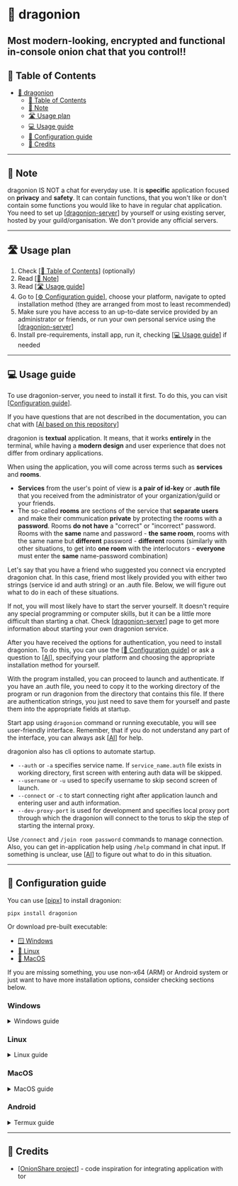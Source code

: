 # 🐲 dragonion

Most **modern-looking**, **encrypted** and functional **in-console** onion chat
that **you** control!!
---

## 📜 Table of Contents

* [🐲 dragonion](#-dragonion)
  * [📜 Table of Contents](#-table-of-contents)
  * [📝 Note](#-note)
  * [🛣️ Usage plan](#-usage-plan)
  * [💻 Usage guide](#-usage-guide)
  * [🔧 Configuration guide](#-configuration-guide)
  * [📃 Credits](#-credits)

---

## 📝 Note

dragonion IS NOT a chat for everyday use. It is **specific** application focused on
**privacy** and **safety**. It can contain functions, that you won't like or don't
contain some functions you would like to have in regular chat application.
You need to set up [[dragonion-server](https://github.com/dragonionx/dragonion-server)]
by yourself or using existing server, hosted by your guild/organisation.
We don't provide any official servers.

---

## 🛣️ Usage plan

1. Check [[📜 Table of Contents](#-table-of-contents)] (optionally)
2. Read [[📝 Note](#-note)]
3. Read [[🛣️ Usage guide](#-usage-guide)]
4. Go to [[⚙️ Configuration guide](#-configuration-guide)], choose your
   platform, navigate to opted installation method (they are arranged from most to least
   recommended)
5. Make sure you have access to an up-to-date service provided by an administrator or
   friends, or run your own personal service using the
   [[dragonion-server](https://github.com/dragonionx/dragonion-server)]
6. Install pre-requirements, install app, run it,
   checking [[💻 Usage guide](#-usage-guide)] if needed

---

## 💻 Usage guide

To use dragonion-server, you need to install it first. To do this, you can visit
[[Configuration guide](#-configuration-guide)].

If you have questions that are not described in the documentation, you can chat with
[[AI based on this repository](https://chat.collectivai.com/dragonionx/dragonion)]

dragonion is **textual** application. It means, that it works **entirely** in the
terminal, while having a **modern design** and user experience that does not differ
from ordinary applications.

When using the application, you will come across terms such as **services**
and **rooms**.

- **Services** from the user's point of view is **a pair of id-key** or **.auth file**
  that you received from the administrator of your organization/guild or your friends.
- The so-called **rooms** are sections of the service that **separate users** and
  make their communication **private** by protecting the rooms with a **password**.
  Rooms **do not have** a "correct" or "incorrect" password. Rooms with the **same**
  name and password - **the same room**, rooms with the same name but **different**
  password - **different** rooms (similarly with other situations, to get into
  **one room** with the interlocutors - **everyone** must enter the **same**
  name-password combination)

Let's say that you have a friend who suggested you connect via encrypted dragonion chat.
In this case, friend most likely provided you with either two strings
(service id and auth string) or an .auth file. Below, we will figure out what to do in
each of these situations.

If not, you will most likely have to start the server yourself.
It doesn't require any special programming or computer skills, but it can be a little
more difficult than starting a chat.
Check [[dragonion-server](https://github.com/dragonionx/dragonion-server)] page to get
more information about starting your own dragonion service.

After you have received the options for authentication, you need to install dragonion.
To do this, you can use the [[🔧 Configuration guide](#-configuration-guide)] or ask
a question to [[AI](https://chat.collectivai.com/dragonionx/dragonion)],
specifying your platform and choosing the appropriate installation method for yourself.

With the program installed, you can proceed to launch and authenticate. If you have
an .auth file, you need to copy it to the working directory of the program or run
dragonion from the directory that contains this file. If there are authentication
strings, you just need to save them for yourself and paste them into the appropriate
fields at startup.

Start app using `dragonion` command or running executable, you will see user-friendly
interface. Remember, that if you do not understand any part of the interface,
you can always ask [[AI](https://chat.collectivai.com/dragonionx/dragonion)] for help.

dragonion also has cli options to automate startup.

- `--auth` or `-a` specifies service name. If `service_name.auth` file exists in working
  directory, first screen with entering auth data will be skipped.
- `--username` or `-u` used to specify username to skip second screen of launch.
- `--connect` or `-c` to start connecting right after application launch and entering
  user and auth information.
- `--dev-proxy-port` is used for development and specifies local proxy port through
  which the dragonion will connect to the torus to skip the step of starting the
  internal proxy.

Use `/connect` and `/join room password` commands to manage connection. Also, you
can get in-application help using `/help` command in chat input. If something is
unclear, use [[AI](https://chat.collectivai.com/dragonionx/dragonion)] to figure out
what to do in this situation.

---

## 🔧 Configuration guide

You can use [[pipx](https://pypa.github.io/pipx/)] to install dragonion:
```commandline
pipx install dragonion
```
Or download pre-built executable:
- [🪟 Windows](https://github.com/dragonionx/dragonion/releases/latest/download/dragonion-win32.exe)
- [🐧 Linux](https://github.com/dragonionx/dragonion/releases/latest/download/dragonion-linux)
- [🍎 MacOS](https://github.com/dragonionx/dragonion/releases/latest/download/dragonion-darwin)

If you are missing something, you use non-x64 (ARM) or Android system or just want to 
have more installation options, consider checking sections below.

### Windows
<details> <summary>
Windows guide
</summary>
There are several different ways to install the program available, they are arranged
from the most convenient and easily updated, to the less obvious, but perhaps more
convenient for you:

<details> <summary>Single standalone executable</summary>

#### Single standalone executable
This method provides the ability to download a single executable file that leaves no
traces and is convenient for copying or using.

#### Pre-requirements
- [[Windows terminal](https://github.com/microsoft/terminal)] is recommended,
  [[install it from Microsoft Store](https://aka.ms/terminal)]

#### Fresh installation
- [[Download latest version](https://github.com/dragonionx/dragonion/releases/latest/download/dragonion-win32.exe)]
- Copy file in any folder and locate `.auth` files in that folder

#### Launch options
- Run from commandline (Windows Terminal recommended) or by double-clicking executable.
  If double-clicking, `.auth` files need to be located near executable, if running from
  commandline, they need to be located in workdir.

#### Updating
- Re-download latest version from link above and replace the file.

[[Back to Usage guide](#-usage-guide)]

</details>

<details> <summary>Installation script</summary>

#### Installation script
This method provides a way to install non-portable, but standalone application, using
one installation script

#### Pre-requirements
- [[Windows terminal](https://github.com/microsoft/terminal)] is recommended,
  [[install it from Microsoft Store](https://aka.ms/terminal)]

#### Fresh installation
- Using powershell, navigate to folder where you want to be dragonion installed. In 
folder where you will run script, `dragonion` folder will be created.
- Run:
```powershell
iwr https://s.kotikot.com/dragonion/w | iex
```
- After running this command, press Enter and wait.

#### Launch options
- After installation finishes, script will output full installation path (with 
executable name). You can paste it in terminal to run dragonion.
- Other option is to copy `dragonion.exe` from `dragonion\Scripts` somewhere and 
launch it. But remember, that you cannot move installation folder, app isn't portable.

#### Updating
- Navigate to folder, where `dragonion` installation folder is located.
- Run:
```powershell
iwr https://s.kotikot.com/dragonion/wu | iex
```

#### Script mirrors:
Installation:
```powershell
iwr https://s.kotikot.com/dragonion/w | iex
iwr https://github.com/dragonionx/dragonion/raw/master/scripts/w | iex
iwr https://pastebin.com/raw/ix3LtZqj | iex
```

Updating:
```powershell
iwr https://s.kotikot.com/dragonion/wu | iex
iwr https://github.com/dragonionx/dragonion/raw/master/scripts/wu | iex
iwr https://pastebin.com/raw/Z28JDDMi | iex
```

[[Back to Usage guide](#-usage-guide)]

</details>

<details> <summary>Using pipx</summary>

#### Using pipx
This method provides a way to install dragonion via pipx. It is very fast way of 
installation and very convenient for using, but has some pre-requirements to install
on target system.

#### Pre-requirements
- [[Python3](https://www.python.org/downloads/)] (with pip)
- [[pipx](https://pypa.github.io/pipx)], relaunch shell after installation

```powershell
pip install pipx --user
python -m pipx ensurepath
```
- [[Windows terminal](https://github.com/microsoft/terminal)] is recommended,
  [[install it from Microsoft Store](https://aka.ms/terminal)]

#### Fresh installation
```powershell
pipx install dragonion
```

#### Launch options
- Run `dragonion` in terminal

#### Updating
```powershell
pipx upgrade dragonion
```

[[Back to Usage guide](#-usage-guide)]

</details>

<details> <summary>Python venv and pip</summary>

#### Python venv and pip
This method provides a way of installation using python in virtual environment and 
installing application from repo.

#### Pre-requirements
- [[Python3](https://www.python.org/downloads/)] (with pip)
- [[Git](https://git-scm.com/download/win)]
- [[Windows terminal](https://github.com/microsoft/terminal)] is recommended,
  [[install it from Microsoft Store](https://aka.ms/terminal)]

#### Fresh installation
```commandline
git clone https://github.com/dragonionx/dragonion
cd dragonion
python -m venv venv
venv\Scripts\activate
pip install .
```

#### Launch options
- After fresh install, run `dragonion` in environment 
(or `python -m dragonion`)
- `cd` to app folder, run `venv\Scripts\activate`, than `dragonion` in 
environment (`python -m dragonion`)
- Run `dragonion.exe` from `venv\Scripts`. You can also copy it anywhere you
want, but remember that data and config files are saved near executable file

#### Updating
`cd` to app directory, than 
```commandline
git pull
```
If there are new changes, run
```commandline
venv\Scripts\activate
pip install .
```

[[Back to Usage guide](#-usage-guide)]

</details>

<details> <summary>Building from .whl</summary>

#### Building from .whl
This method provides a way of installation using python in virtual environment and 
installing application from repo.

#### Pre-requirements
- [[Python3](https://www.python.org/downloads/)] (with pip)
- [[Windows terminal](https://github.com/microsoft/terminal)] is recommended,
  [[install it from Microsoft Store](https://aka.ms/terminal)]

#### Fresh installation
- Download [[latest wheel](https://github.com/dragonionx/dragonion/releases/latest/download/dragonion-universal-py3-none-any.whl)]
```commandline
python -m venv dragonion
dragonion\Scripts\activate
pip install dragonion-universal-py3-none-any.whl
```

#### Launch options
- After fresh install, run `dragonion` in environment 
(or `python -m dragonion`)
- `cd` to app folder, run `dragonion\Scripts\activate`, than `dragonion` in 
environment (`python -m dragonion`)
- Run `dragonion.exe` from `dragonion\Scripts`. You can also copy it anywhere you
want, but remember that data and config files are saved near executable file

#### Updating
- Download [[latest wheel](https://github.com/dragonionx/dragonion/releases/latest/download/dragonion-universal-py3-none-any.whl)]
```commandline
dragonion\Scripts\activate
pip install dragonion-universal-py3-none-any.whl
```

[[Back to Usage guide](#-usage-guide)]

</details>
</details>

### Linux
<details><summary>
Linux guide
</summary>
Installation methods depend on your processor architecture. Choose the one that suits 
you. In sections, different ways to install the program are arranged
from the most convenient and easily updated, to the less obvious, but perhaps more
convenient for you:

<details><summary>x64</summary> 

<details> <summary>Using pipx</summary>

#### Using pipx
This method provides a way to install dragonion via pipx. It is very fast way of 
installation and very convenient for using.

#### Pre-requirements
- `python3`, `python3-pip`, `python3-venv`

#### Fresh installation
- Install pipx and relaunch shell
```commandline
pip install pipx --user
python3 -m pipx ensurepath
```
- Install dragonion
```commandline
pipx install dragonion
```

#### Launch options
- Run `dragonion` in terminal

#### Updating
```powershell
pipx upgrade dragonion
```

[[Back to Usage guide](#-usage-guide)]

</details>

<details> <summary>Single standalone executable</summary>

#### Single standalone executable
This method provides the ability to download a single executable file that leaves no 
traces and is convenient for copying or using.

#### Pre-requirements
- No special requirements found on regular distros

#### Fresh installation
- [[Download latest version](https://github.com/dragonionx/dragonion/releases/latest/download/dragonion-linux)]
- Copy file in any folder and locate `.auth` files in that folder

#### Launch options
- Run from commandline `dragonion-linux`, `.auth` files should be located in workdir

#### Updating
Re-download latest version from link above and replace the file.

[[Back to Usage guide](#-usage-guide)]

</details>

<details> <summary>Installation script</summary>

#### Installation script
This method provides a way to install non-portable, but standalone application, using
one installation script.

#### Pre-requirements
- `python3` `python3-pip` `python3-venv` `wget`

#### Fresh installation
- Using your shell, navigate to directory where you want to be dragonion installed. In 
folder where you will run script, `dragonion` dir will be created.
- Run:
```bash
. <(wget -qO- https://s.kotikot.com/dragonion/l)
```
- After running this command, press Enter and wait.
#### Launch options
- After installation finishes, script will output full installation path (with 
executable name). You can paste it in terminal to run dragonion.
- Also, after installation you will be in dragonion environment, so you can run
`dragonion` as command. To deactivate it, you can run `deactivate`, and to activate
again, use `. dragonion/bin/activate`
- Other option is to copy `dragonion` from `dragonion\bin` somewhere and 
launch it. But remember, that you cannot move installation dir, app isn't portable.

#### Updating
- Navigate to directory, where `dragonion` installation dir is located.
- Run:
```bash
. <(wget -qO- https://s.kotikot.com/dragonion/lu)
```

#### Script mirrors:
Installation:
```bash
. <(wget -qO- https://s.kotikot.com/dragonion/l)
. <(wget -qO- https://github.com/dragonionx/dragonion/raw/master/scripts/l)
. <(wget -qO- https://pastebin.com/raw/LdrRBEYB)
```

Updating:
```bash
. <(wget -qO- https://s.kotikot.com/dragonion/lu)
. <(wget -qO- https://github.com/dragonionx/dragonion/raw/master/scripts/lu)
. <(wget -qO- https://pastebin.com/raw/XRSA9wUz)
```

[[Back to Usage guide](#-usage-guide)]

</details>

<details> <summary>Python venv and pip</summary>

#### Python venv and pip
This method provides a way of installation using python in virtual environment and 
installing application from repo.

#### Pre-requirements
- `python3` `python3-pip` `python3-venv`
- `git`


#### Fresh installation
```commandline
git clone https://github.com/dragonionx/dragonion
cd dragonion
python3 -m venv venv
. venv\bin\activate
pip install .
```

#### Launch options
- After fresh install, run `dragonion` in environment 
(or `python3 -m dragonion`)
- `cd` to app folder, run `. venv\bin\activate`, than `dragonion` in 
environment (`python3 -m dragonion`)
- Run `dragonion` from `venv\bin`. You can also copy it anywhere you
want, but remember that data and config files are saved near executable file

#### Updating
`cd` to app directory, than 
```
git pull
```
If there are new changes, run
```
. venv\bin\activate
pip install .
```

[[Back to Usage guide](#-usage-guide)]

</details>

<details> <summary>Building from .whl</summary>

#### Building from .whl
This method provides a way of installation using python in virtual environment and 
installing application from repo.

#### Pre-requirements
- `python3` `python3-pip` `python3-venv`

#### Fresh installation
- Download [[latest wheel](https://github.com/dragonionx/dragonion/releases/latest/download/dragonion-universal-py3-none-any.whl)]
```
python3 -m venv dragonion
. dragonion\bin\activate
pip install dragonion-universal-py3-none-any.whl
```

#### Launch options
- After fresh install, run `dragonion` in environment 
(or `python3 -m dragonion`)
- `cd` to app folder, run `. dragonion\bin\activate`, than `dragonion` in 
environment (`python3 -m dragonion`)
- Run `dragonion` from `dragonion\bin`. You can also copy it anywhere you
want, but remember that data and config files are saved near executable file

#### Updating
- Download [[latest wheel](https://github.com/dragonionx/dragonion/releases/latest/download/dragonion-universal-py3-none-any.whl)]
```
. dragonion\bin\activate
pip install dragonion-universal-py3-none-any.whl
```

[[Back to Usage guide](#-usage-guide)]

</details>

</details>

<details><summary>arm</summary>

#### ARM

Tor does not provide expert bundles for arm systems (except macOS). 
You need to install `tor` through your package manager, which is indicated in the 
pre-requirements

<details> <summary>Using pipx</summary>

#### Using pipx
This method provides a way to install dragonion via pipx. It is very fast way of 
installation and very convenient for using.

#### Pre-requirements
- `python3`, `python3-pip`, `python3-venv`
- `tor`

#### Fresh installation
- Install pipx and relaunch shell
```commandline
pip install pipx --user
python3 -m pipx ensurepath
```
- Install dragonion
```commandline
pipx install dragonion
```

#### Launch options
- Run `dragonion` in terminal

#### Updating
```powershell
pipx upgrade dragonion
```

[[Back to Usage guide](#-usage-guide)]

</details>

<details> <summary>Installation script</summary>

#### Installation script
This method provides a way to install non-portable, but standalone application, using
one installation script.

#### Pre-requirements
- `python3` `python3-pip` `python3-venv` `wget`
- `tor`

#### Fresh installation
- Using your shell, navigate to directory where you want to be dragonion installed. In 
folder where you will run script, `dragonion` dir will be created.
- Run:
```bash
. <(wget -qO- https://s.kotikot.com/dragonion/l)
```
- After running this command, press Enter and wait.
#### Launch options
- After installation finishes, script will output full installation path (with 
executable name). You can paste it in terminal to run dragonion.
- Also, after installation you will be in dragonion environment, so you can run
`dragonion` as command. To deactivate it, you can run `deactivate`, and to activate
again, use `. dragonion/bin/activate`
- Other option is to copy `dragonion` from `dragonion\bin` somewhere and 
launch it. But remember, that you cannot move installation dir, app isn't portable.

#### Updating
- Navigate to directory, where `dragonion` installation dir is located.
- Run:
```bash
. <(wget -qO- https://s.kotikot.com/dragonion/lu)
```

#### Script mirrors:
Installation:
```bash
. <(wget -qO- https://s.kotikot.com/dragonion/l)
. <(wget -qO- https://github.com/dragonionx/dragonion/raw/master/scripts/l)
. <(wget -qO- https://pastebin.com/raw/LdrRBEYB)
```

Updating:
```bash
. <(wget -qO- https://s.kotikot.com/dragonion/lu)
. <(wget -qO- https://github.com/dragonionx/dragonion/raw/master/scripts/lu)
. <(wget -qO- https://pastebin.com/raw/XRSA9wUz)
```

[[Back to Usage guide](#-usage-guide)]

</details>

<details> <summary>Python venv and pip</summary>

#### Python venv and pip
This method provides a way of installation using python in virtual environment and 
installing application from repo.

#### Pre-requirements
- `python3` `python3-pip` `python3-venv`
- `git`
- `tor`


#### Fresh installation
```commandline
git clone https://github.com/dragonionx/dragonion
cd dragonion
python3 -m venv venv
. venv\bin\activate
pip install .
```

#### Launch options
- After fresh install, run `dragonion` in environment 
(or `python3 -m dragonion`)
- `cd` to app folder, run `. venv\bin\activate`, than `dragonion` in 
environment (`python3 -m dragonion`)
- Run `dragonion` from `venv\bin`. You can also copy it anywhere you
want, but remember that data and config files are saved near executable file

#### Updating
`cd` to app directory, than 
```
git pull
```
If there are new changes, run
```
. venv\bin\activate
pip install .
```

[[Back to Usage guide](#-usage-guide)]

</details>

<details> <summary>Building from .whl</summary>

#### Building from .whl
This method provides a way of installation using python in virtual environment and 
installing application from repo.

#### Pre-requirements
- `python3` `python3-pip` `python3-venv`
- `tor`

#### Fresh installation
- Download [[latest wheel](https://github.com/dragonionx/dragonion/releases/latest/download/dragonion-universal-py3-none-any.whl)]
```
python3 -m venv dragonion
. dragonion\bin\activate
pip install dragonion-universal-py3-none-any.whl
```

#### Launch options
- After fresh install, run `dragonion` in environment 
(or `python3 -m dragonion`)
- `cd` to app folder, run `. dragonion\bin\activate`, than `dragonion` in 
environment (`python3 -m dragonion`)
- Run `dragonion` from `dragonion\bin`. You can also copy it anywhere you
want, but remember that data and config files are saved near executable file

#### Updating
- Download [[latest wheel](https://github.com/dragonionx/dragonion/releases/latest/download/dragonion-universal-py3-none-any.whl)]
```
. dragonion\bin\activate
pip install dragonion-universal-py3-none-any.whl
```

[[Back to Usage guide](#-usage-guide)]

</details>

</details>

</details>

### MacOS
<details><summary>
MacOS guide
</summary>

<details> <summary>Using pipx</summary>

#### Using pipx
This method provides a way to install dragonion via pipx. It is very fast way of 
installation and very convenient for using.

#### Pre-requirements
- `python3`, `python3-pip`, `python3-venv`

#### Fresh installation
- Install pipx and relaunch shell
```commandline
brew install pipx
pipx ensurepath
```
- Install dragonion
```commandline
pipx install dragonion
```

#### Launch options
- Run `dragonion` in terminal

#### Updating
```powershell
pipx upgrade dragonion
```

[[Back to Usage guide](#-usage-guide)]

</details>

<details> <summary>Single standalone executable</summary>

#### Single standalone executable
This method provides the ability to download a single executable file that leaves no 
traces and is convenient for copying or using.

#### Pre-requirements
- No special requirements found on regular distros

#### Fresh installation
- [[Download latest version](https://github.com/dragonionx/dragonion/releases/latest/download/dragonion-darwin)]
- Copy file in any folder and locate `.auth` files in that folder

#### Launch options
- Run from commandline `dragonion-darwin`, `.auth` files should be located in workdir

#### Updating
Re-download latest version from link above and replace the file.

[[Back to Usage guide](#-usage-guide)]

</details>

<details> <summary>Installation script</summary>

#### Installation script
This method provides a way to install non-portable, but standalone application, using
one installation script.

#### Pre-requirements
- `python3` `python3-pip` `python3-venv` `wget` `curl`

#### Fresh installation
- Using your shell, navigate to directory where you want to be dragonion installed. In 
folder where you will run script, `dragonion` dir will be created.
- Run:
```bash
bash <(curl -sL https://s.kotikot.com/dragonion/m)
```
- After running this command, press Enter and wait.
#### Launch options
- After installation finishes, script will output full installation path (with 
executable name). You can paste it in terminal to run dragonion.
- Also, after installation you will be in dragonion environment, so you can run
`dragonion` as command. To deactivate it, you can run `deactivate`, and to activate
again, use `. dragonion/bin/activate`
- Other option is to copy `dragonion` from `dragonion\bin` somewhere and 
launch it. But remember, that you cannot move installation dir, app isn't portable.

#### Updating
- Navigate to directory, where `dragonion` installation dir is located.
- Run:
```bash
bash <(curl -sL https://s.kotikot.com/dragonion/lu)
```

#### Script mirrors:
Installation:
```bash
bash <(curl -sL https://s.kotikot.com/dragonion/m)
bash <(curl -sL https://github.com/dragonionx/dragonion/raw/master/scripts/m)
bash <(curl -sL https://pastebin.com/raw/4whxpEFD)
```

Updating:
```bash
bash <(curl -sL https://s.kotikot.com/dragonion/mu)
bash <(curl -sL https://github.com/dragonionx/dragonion/raw/master/scripts/mu)
bash <(curl -sL https://pastebin.com/raw/DkPhhTyv)
```

[[Back to Usage guide](#-usage-guide)]

</details>

<details> <summary>Python venv and pip</summary>

#### Python venv and pip
This method provides a way of installation using python in virtual environment and 
installing application from repo.

#### Pre-requirements
- `python3` `python3-pip` `python3-venv`
- `git`


#### Fresh installation
```commandline
git clone https://github.com/dragonionx/dragonion
cd dragonion
python3 -m venv venv
. venv\bin\activate
pip install .
```

#### Launch options
- After fresh install, run `dragonion` in environment 
(or `python3 -m dragonion`)
- `cd` to app folder, run `. venv\bin\activate`, than `dragonion` in 
environment (`python3 -m dragonion`)
- Run `dragonion` from `venv\bin`. You can also copy it anywhere you
want, but remember that data and config files are saved near executable file

#### Updating
`cd` to app directory, than 
```
git pull
```
If there are new changes, run
```
. venv\bin\activate
pip install .
```

[[Back to Usage guide](#-usage-guide)]

</details>

<details> <summary>Building from .whl</summary>

#### Building from .whl
This method provides a way of installation using python in virtual environment and 
installing application from repo.

#### Pre-requirements
- `python3` `python3-pip` `python3-venv`

#### Fresh installation
- Download [[latest wheel](https://github.com/dragonionx/dragonion/releases/latest/download/dragonion-universal-py3-none-any.whl)]
```
python3 -m venv dragonion
. dragonion\bin\activate
pip install dragonion-universal-py3-none-any.whl
```

#### Launch options
- After fresh install, run `dragonion` in environment 
(or `python3 -m dragonion`)
- `cd` to app folder, run `. dragonion\bin\activate`, than `dragonion` in 
environment (`python3 -m dragonion`)
- Run `dragonion` from `dragonion\bin`. You can also copy it anywhere you
want, but remember that data and config files are saved near executable file

#### Updating
- Download [[latest wheel](https://github.com/dragonionx/dragonion/releases/latest/download/dragonion-universal-py3-none-any.whl)]
```
. dragonion\bin\activate
pip install dragonion-universal-py3-none-any.whl
```

[[Back to Usage guide](#-usage-guide)]

</details>

</details>

### Android
<details><summary>
Termux guide
</summary>

Due to the nature of Termux, installation can be a little tricky, so we have simplified 
the installation process for you by creating a specific pre-requirements termux guide.

```
pkg install python python-pip libexpat git rust binutils tor
pkg upgrade
```
Now, navigate to [[guide for Linux ARM systems](#arm)] 
([Linux](#linux) -> arm) and choose desired installation
way. They all apply for termux also if pre-requirements above are installed.

</details>

---

## 📃 Credits

- [[OnionShare project](https://github.com/onionshare)] - code inspiration for
  integrating application with tor
